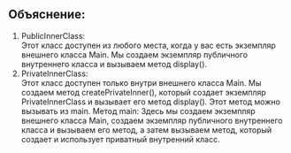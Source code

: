 ## Объяснение:

1. PublicInnerClass:  
Этот класс доступен из любого места, когда у вас есть экземпляр внешнего класса Main. Мы создаем экземпляр публичного внутреннего класса и вызываем метод display().
2. PrivateInnerClass:  
Этот класс доступен только внутри внешнего класса Main. Мы создаем метод createPrivateInner(), который создает экземпляр PrivateInnerClass и вызывает его метод display(). Этот метод можно вызывать из main.
Метод main: Здесь мы создаем экземпляр внешнего класса Main, создаем экземпляр публичного внутреннего класса и вызываем его метод, а затем вызываем метод, который создает и использует приватный внутренний класс.
